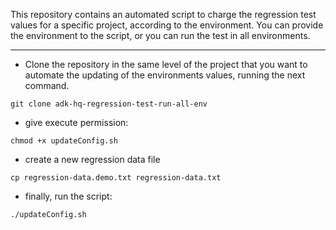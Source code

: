 This repository contains an automated script to charge the regression test 
values for a specific project, according to the environment. You can provide 
the environment to the script, or you can run the test in all environments.

***
- Clone the repository in the same level of the project that you want to automate the updating of the environments values, 
running the next command.

`git clone adk-hq-regression-test-run-all-env`

- give execute permission: 

`chmod +x updateConfig.sh`

- create a new regression data file

`cp regression-data.demo.txt regression-data.txt`

- finally, run the script: 
  
`./updateConfig.sh`